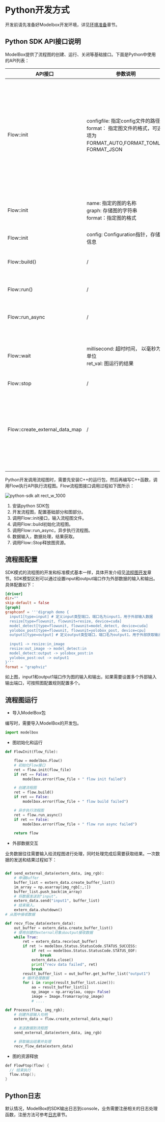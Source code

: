 # Python开发方式

开发前请先准备好Modelbox开发环境，详见[环境准备](../../environment/compile.md)章节。

## Python SDK API接口说明

ModelBox提供了流程图的创建、运行、关闭等基础接口。下面是Python中使用的API列表：

| API接口                                               | 参数说明                                                     | 函数说明                                                     |
| ----------------------------------------------------- | ------------------------------------------------------------ | ------------------------------------------------------------ |
| Flow::init   | configfile: 指定config文件的路径<br />format： 指定图文件的格式，可选项为 FORMAT_AUTO,FORMAT_TOML，FORMAT_JSON | 初始化ModelBox服务，主要包含功能如下：<br />1. 读取driver参数，获取driver的扫描路径<br />2. 扫描指定路径下的driver文件，并创建driver实例<br />3. 加载流程图并转换为ModelBox可识别的模型<br />4. 初始化设备信息，性能跟踪和数据统计单元 |
| Flow::init   | name: 指定的图的名称<br />graph: 存储图的字符串<br />format：指定图的格式 | 与上面init的区别是，上面通过读取文件的方式，而此函数通过读取字符串的方式，其他功能相同 |
| Flow::init    | config: Configuration指针，存储图信息  | 功能同上                                                     |
| Flow::build() | / | 用于构建图，将图模型转为可以运行的Node节点并且建立好数据通道 |
| Flow::run()    | / | 图的运行： 同步方式，图运行完成后返回  |
| Flow::run_async  | / | 图的运行： 异步运行， 调用后直接返回， wait()函数判断运行是否结束 |
| Flow::wait | millisecond: 超时时间， 以毫秒为单位<br />ret_val: 图运行的结果 | 等待图运行状态为结束，当图的运行时间超过millisecond表示的时间时，则强制停止图的运行，并返回TIMEOUT |
| Flow::stop | / | 强制停止运行中的图 |
| Flow::create_external_data_map   | / | 当图中的第一个节点为input节点时， 使用此函数可以创建一个输入的ExternalDataMap， 用户可以通过向ExternalDataMap数据中赋值并传递数据给Input节点。具体使用方法可参考[外部数据交互](./python.md#外部数据交互)章节 |

Python开发调用流程图时，需要先安装C++的运行包，然后再编写C++函数，调用Flow执行API执行流程图。Flow流程图接口调用过程如下图所示：

![python-sdk alt rect_w_1000](../../assets/images/figure/develop/flow/python-sdk.png)

1. 安装python SDK包
1. 开发流程图，配置基础部分和图部分。
1. 调用Flow::init接口，输入流程图文件。
1. 调用Flow::build初始化流程图。
1. 调用Flow::run_async，异步执行流程图。
1. 数据输入，数据处理，结果获取。
1. 调用Flow::Stop释放图资源。

## 流程图配置

SDK模式的流程图的开发和标准模式基本一样，具体开发介绍见[流程图开发](../modelbox-app-mode/flow/flow.md)章节。SDK模型区别可以通过设置input和output端口作为外部数据的输入和输出。具体配置如下：

```toml
[driver]
dir=""
skip-default = false
[graph]
graphconf = '''digraph demo {
  input1[type=input] # 定义input类型端口，端口名为input1，用于外部输入数据
  resize[type=flowunit, flowunit=resize, device=cuda]
  model_detect[type=flowunit, flowunit=model_detect, device=cuda]
  yolobox_post[type=flowunit, flowunit=yolobox_post, device=cpu]
  output1[type=output] # 定义output类型端口，端口名为output1，用于外部获取输出结果
   
  input1 -> resize:in_image
  resize:out_image -> model_detect:in
  model_detect:output -> yolobox_post:in
  yolobox_post:out -> output1
}'''
format = "graphviz"
```

如上图，input1和output1端口作为图的输入和输出，如果需要设置多个外部输入输出端口，可按照图配置规则配置多个。

## 流程图运行

* 导入ModelBox包

编写时，需要导入ModelBox的开发包。

```python
import modelbox
```

* 图初始化和运行

```python
def FlowInit(flow_file):

    flow = modelbox.Flow()
    # 初始化Flow接口
    ret = flow.init(flow_file)
    if ret == False:
        modelbox.error(flow_file + " flow init failed")

    # 创建流程图
    ret = flow.build()
    if ret == False:
        modelbox.error(flow_file + " flow build failed")

    # 异步执行流程图
    ret = flow.run_async()
    if ret == False:
        modelbox.error(flow_file + " flow run async failed")
    
    return flow
```

* 外部数据交互

业务数据往往需要输入给流程图进行处理，同时处理完成后需要获取结果。一次数据的发送和结果过程如下：

```python

def send_external_data(extern_data, img_rgb):
    # 申请Buffer
    buffer_list = extern_data.create_buffer_list()
    im_array = np.asarray(img_rgb[:,:])
    buffer_list.push_back(im_array)
    # 将数据发送到"input"。
    extern_data.send("input1", buffer_list)
    # 结束输入。
    extern_data.shutdown()
# 从图中接收数据

def recv_flow_data(extern_data):
    out_buffer = extern_data.create_buffer_list()
    # 使用创建的external对象从output接收数据
    while True:
        ret = extern_data.recv(out_buffer)
        if ret != modelbox.Status.StatusCode.STATUS_SUCCESS:
            if ret == modelbox.Status.StatusCode.STATUS_EOF:
                break
            extern_data.close()
            print("recv data failed", ret)
            break
        result_buffer_list = out_buffer.get_buffer_list("output1")
        # 循环处理数据
        for i in range(result_buffer_list.size()):
            aa = result_buffer_list[i]
            np_image = np.array(aa, copy= False)
            image = Image.fromarray(np_image)
            # ....

def Process(flow, img_rgb);
    # 创建外部输入句柄
    extern_data = flow.create_external_data_map()
    
    # 发送数据到流程图
    send_external_data(extern_data, img_rgb)

    # 获取输出结果并处理
    recv_flow_data(extern_data)
```

* 图的资源释放

```c++
def FlowFtop(flow) {
  // 结束执行
  flow.stop();
}
```

## Python日志

默认情况，ModelBox的SDK输出日志到console，业务需要注册相关的日志处理函数，注册方法可参考[日志](../modelbox-app-mode/debug/log.md#日志sdk)章节。
